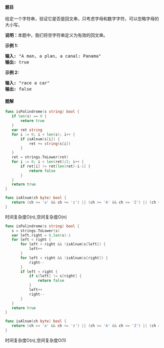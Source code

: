#### 题目
<p>给定一个字符串，验证它是否是回文串，只考虑字母和数字字符，可以忽略字母的大小写。</p>

<p><strong>说明：</strong>本题中，我们将空字符串定义为有效的回文串。</p>

<p><strong>示例 1:</strong></p>

<pre><strong>输入:</strong> &quot;A man, a plan, a canal: Panama&quot;
<strong>输出:</strong> true
</pre>

<p><strong>示例 2:</strong></p>

<pre><strong>输入:</strong> &quot;race a car&quot;
<strong>输出:</strong> false
</pre>


 #### 题解
 ```go
 func isPalindrome(s string) bool {
 	if len(s) == 0 {
 		return true
 	}
 	var ret string
 	for i := 0; i < len(s); i++ {
 		if isAlnum(s[i]) {
 			ret += string(s[i])
 		}
 	}
 	ret = strings.ToLower(ret)
 	for i := 0; i < len(ret)/2; i++ {
 		if ret[i] != ret[len(ret)-i-1] {
 			return false
 		}
 	}
 	return true
 }
 
 func isAlnum(ch byte) bool {
 	return (ch >= 'a' && ch <= 'z') || (ch >= 'A' && ch <= 'Z') || (ch >= '0' && ch <= '9')
 }
```
 时间复杂度O(n),空间复杂度O(n)
 
 ```go
func isPalindrome(s string) bool {
	s = strings.ToLower(s)
	var left,right = 0,len(s)-1
	for left < right {
		for left < right && !isAlnum(s[left]) {
			left++
		}
		for left < right && !isAlnum(s[right]) {
			right--
		}
		if left < right {
			if s[left] != s[right] {
				return false
			}
			left++
			right--
		}
	}
	return true
}

func isAlnum(ch byte) bool {
	return (ch >= 'a' && ch <= 'z') || (ch >= 'A' && ch <= 'Z') || (ch >= '0' && ch <= '9')
}
```
 时间复杂度O(n),空间复杂度O(1)